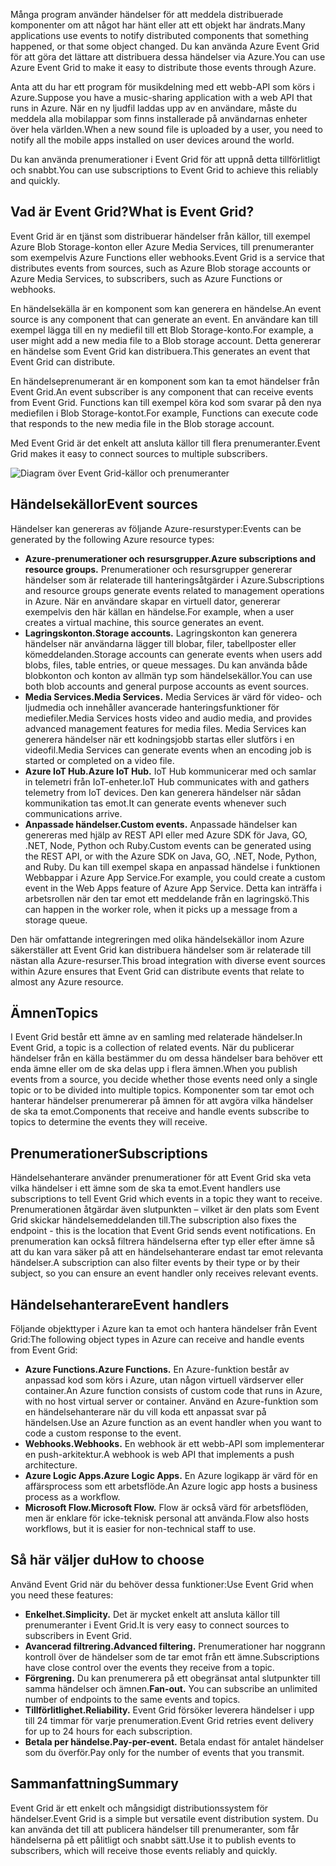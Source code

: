 <span data-ttu-id="a59d6-101">Många program använder händelser för att meddela distribuerade komponenter om att något har hänt eller att ett objekt har ändrats.</span><span class="sxs-lookup"><span data-stu-id="a59d6-101">Many applications use events to notify distributed components that something happened, or that some object changed.</span></span> <span data-ttu-id="a59d6-102">Du kan använda Azure Event Grid för att göra det lättare att distribuera dessa händelser via Azure.</span><span class="sxs-lookup"><span data-stu-id="a59d6-102">You can use Azure Event Grid to make it easy to distribute those events through Azure.</span></span>

<span data-ttu-id="a59d6-103">Anta att du har ett program för musikdelning med ett webb-API som körs i Azure.</span><span class="sxs-lookup"><span data-stu-id="a59d6-103">Suppose you have a music-sharing application with a web API that runs in Azure.</span></span> <span data-ttu-id="a59d6-104">När en ny ljudfil laddas upp av en användare, måste du meddela alla mobilappar som finns installerade på användarnas enheter över hela världen.</span><span class="sxs-lookup"><span data-stu-id="a59d6-104">When a new sound file is uploaded by a user, you need to notify all the mobile apps installed on user devices around the world.</span></span>

<span data-ttu-id="a59d6-105">Du kan använda prenumerationer i Event Grid för att uppnå detta tillförlitligt och snabbt.</span><span class="sxs-lookup"><span data-stu-id="a59d6-105">You can use subscriptions to Event Grid to achieve this reliably and quickly.</span></span>

## <a name="what-is-event-grid"></a><span data-ttu-id="a59d6-106">Vad är Event Grid?</span><span class="sxs-lookup"><span data-stu-id="a59d6-106">What is Event Grid?</span></span>

<span data-ttu-id="a59d6-107">Event Grid är en tjänst som distribuerar händelser från källor, till exempel Azure Blob Storage-konton eller Azure Media Services, till prenumeranter som exempelvis Azure Functions eller webhooks.</span><span class="sxs-lookup"><span data-stu-id="a59d6-107">Event Grid is a service that distributes events from sources, such as Azure Blob storage accounts or Azure Media Services, to subscribers, such as Azure Functions or webhooks.</span></span>

<span data-ttu-id="a59d6-108">En händelsekälla är en komponent som kan generera en händelse.</span><span class="sxs-lookup"><span data-stu-id="a59d6-108">An event source is any component that can generate an event.</span></span> <span data-ttu-id="a59d6-109">En användare kan till exempel lägga till en ny mediefil till ett Blob Storage-konto.</span><span class="sxs-lookup"><span data-stu-id="a59d6-109">For example, a user might add a new media file to a Blob storage account.</span></span> <span data-ttu-id="a59d6-110">Detta genererar en händelse som Event Grid kan distribuera.</span><span class="sxs-lookup"><span data-stu-id="a59d6-110">This generates an event that Event Grid can distribute.</span></span>

<span data-ttu-id="a59d6-111">En händelseprenumerant är en komponent som kan ta emot händelser från Event Grid.</span><span class="sxs-lookup"><span data-stu-id="a59d6-111">An event subscriber is any component that can receive events from Event Grid.</span></span> <span data-ttu-id="a59d6-112">Functions kan till exempel köra kod som svarar på den nya mediefilen i Blob Storage-kontot.</span><span class="sxs-lookup"><span data-stu-id="a59d6-112">For example, Functions can execute code that responds to the new media file in the Blob storage account.</span></span>

<span data-ttu-id="a59d6-113">Med Event Grid är det enkelt att ansluta källor till flera prenumeranter.</span><span class="sxs-lookup"><span data-stu-id="a59d6-113">Event Grid makes it easy to connect sources to multiple subscribers.</span></span>

![Diagram över Event Grid-källor och prenumeranter](../images/6-event-grid.png)

## <a name="event-sources"></a><span data-ttu-id="a59d6-115">Händelsekällor</span><span class="sxs-lookup"><span data-stu-id="a59d6-115">Event sources</span></span>

<span data-ttu-id="a59d6-116">Händelser kan genereras av följande Azure-resurstyper:</span><span class="sxs-lookup"><span data-stu-id="a59d6-116">Events can be generated by the following Azure resource types:</span></span>

- <span data-ttu-id="a59d6-117">**Azure-prenumerationer och resursgrupper.**</span><span class="sxs-lookup"><span data-stu-id="a59d6-117">**Azure subscriptions and resource groups.**</span></span> <span data-ttu-id="a59d6-118">Prenumerationer och resursgrupper genererar händelser som är relaterade till hanteringsåtgärder i Azure.</span><span class="sxs-lookup"><span data-stu-id="a59d6-118">Subscriptions and resource groups generate events related to management operations in Azure.</span></span> <span data-ttu-id="a59d6-119">När en användare skapar en virtuell dator, genererar exempelvis den här källan en händelse.</span><span class="sxs-lookup"><span data-stu-id="a59d6-119">For example, when a user creates a virtual machine, this source generates an event.</span></span>
- <span data-ttu-id="a59d6-120">**Lagringskonton.**</span><span class="sxs-lookup"><span data-stu-id="a59d6-120">**Storage accounts.**</span></span> <span data-ttu-id="a59d6-121">Lagringskonton kan generera händelser när användarna lägger till blobar, filer, tabellposter eller kömeddelanden.</span><span class="sxs-lookup"><span data-stu-id="a59d6-121">Storage accounts can generate events when users add blobs, files, table entries, or queue messages.</span></span> <span data-ttu-id="a59d6-122">Du kan använda både blobkonton och konton av allmän typ som händelsekällor.</span><span class="sxs-lookup"><span data-stu-id="a59d6-122">You can use both blob accounts and general purpose accounts as event sources.</span></span>
- <span data-ttu-id="a59d6-123">**Media Services.**</span><span class="sxs-lookup"><span data-stu-id="a59d6-123">**Media Services.**</span></span> <span data-ttu-id="a59d6-124">Media Services är värd för video- och ljudmedia och innehåller avancerade hanteringsfunktioner för mediefiler.</span><span class="sxs-lookup"><span data-stu-id="a59d6-124">Media Services hosts video and audio media, and provides advanced management features for media files.</span></span> <span data-ttu-id="a59d6-125">Media Services kan generera händelser när ett kodningsjobb startas eller slutförs i en videofil.</span><span class="sxs-lookup"><span data-stu-id="a59d6-125">Media Services can generate events when an encoding job is started or completed on a video file.</span></span>
- <span data-ttu-id="a59d6-126">**Azure IoT Hub.**</span><span class="sxs-lookup"><span data-stu-id="a59d6-126">**Azure IoT Hub.**</span></span> <span data-ttu-id="a59d6-127">IoT Hub kommunicerar med och samlar in telemetri från IoT-enheter.</span><span class="sxs-lookup"><span data-stu-id="a59d6-127">IoT Hub communicates with and gathers telemetry from IoT devices.</span></span> <span data-ttu-id="a59d6-128">Den kan generera händelser när sådan kommunikation tas emot.</span><span class="sxs-lookup"><span data-stu-id="a59d6-128">It can generate events whenever such communications arrive.</span></span>
- <span data-ttu-id="a59d6-129">**Anpassade händelser.**</span><span class="sxs-lookup"><span data-stu-id="a59d6-129">**Custom events.**</span></span> <span data-ttu-id="a59d6-130">Anpassade händelser kan genereras med hjälp av REST API eller med Azure SDK för Java, GO, .NET, Node, Python och Ruby.</span><span class="sxs-lookup"><span data-stu-id="a59d6-130">Custom events can be generated using the REST API, or with the Azure SDK on Java, GO, .NET, Node, Python, and Ruby.</span></span> <span data-ttu-id="a59d6-131">Du kan till exempel skapa en anpassad händelse i funktionen Webbappar i Azure App Service.</span><span class="sxs-lookup"><span data-stu-id="a59d6-131">For example, you could create a custom event in the Web Apps feature of Azure App Service.</span></span> <span data-ttu-id="a59d6-132">Detta kan inträffa i arbetsrollen när den tar emot ett meddelande från en lagringskö.</span><span class="sxs-lookup"><span data-stu-id="a59d6-132">This can happen in the worker role, when it picks up a message from a storage queue.</span></span>

<span data-ttu-id="a59d6-133">Den här omfattande integreringen med olika händelsekällor inom Azure säkerställer att Event Grid kan distribuera händelser som är relaterade till nästan alla Azure-resurser.</span><span class="sxs-lookup"><span data-stu-id="a59d6-133">This broad integration with diverse event sources within Azure ensures that Event Grid can distribute events that relate to almost any Azure resource.</span></span>

## <a name="topics"></a><span data-ttu-id="a59d6-134">Ämnen</span><span class="sxs-lookup"><span data-stu-id="a59d6-134">Topics</span></span>

<span data-ttu-id="a59d6-135">I Event Grid består ett ämne av en samling med relaterade händelser.</span><span class="sxs-lookup"><span data-stu-id="a59d6-135">In Event Grid, a topic is a collection of related events.</span></span> <span data-ttu-id="a59d6-136">När du publicerar händelser från en källa bestämmer du om dessa händelser bara behöver ett enda ämne eller om de ska delas upp i flera ämnen.</span><span class="sxs-lookup"><span data-stu-id="a59d6-136">When you publish events from a source, you decide whether those events need only a single topic or to be divided into multiple topics.</span></span> <span data-ttu-id="a59d6-137">Komponenter som tar emot och hanterar händelser prenumererar på ämnen för att avgöra vilka händelser de ska ta emot.</span><span class="sxs-lookup"><span data-stu-id="a59d6-137">Components that receive and handle events subscribe to topics to determine the events they will receive.</span></span>

## <a name="subscriptions"></a><span data-ttu-id="a59d6-138">Prenumerationer</span><span class="sxs-lookup"><span data-stu-id="a59d6-138">Subscriptions</span></span>

<span data-ttu-id="a59d6-139">Händelsehanterare använder prenumerationer för att Event Grid ska veta vilka händelser i ett ämne som de ska ta emot.</span><span class="sxs-lookup"><span data-stu-id="a59d6-139">Event handlers use subscriptions to tell Event Grid which events in a topic they want to receive.</span></span> <span data-ttu-id="a59d6-140">Prenumerationen åtgärdar även slutpunkten – vilket är den plats som Event Grid skickar händelsemeddelanden till.</span><span class="sxs-lookup"><span data-stu-id="a59d6-140">The subscription also fixes the endpoint - this is the location that Event Grid sends event notifications.</span></span> <span data-ttu-id="a59d6-141">En prenumeration kan också filtrera händelserna efter typ eller efter ämne så att du kan vara säker på att en händelsehanterare endast tar emot relevanta händelser.</span><span class="sxs-lookup"><span data-stu-id="a59d6-141">A subscription can also filter events by their type or by their subject, so you can ensure an event handler only receives relevant events.</span></span>

## <a name="event-handlers"></a><span data-ttu-id="a59d6-142">Händelsehanterare</span><span class="sxs-lookup"><span data-stu-id="a59d6-142">Event handlers</span></span>

<span data-ttu-id="a59d6-143">Följande objekttyper i Azure kan ta emot och hantera händelser från Event Grid:</span><span class="sxs-lookup"><span data-stu-id="a59d6-143">The following object types in Azure can receive and handle events from Event Grid:</span></span>

- <span data-ttu-id="a59d6-144">**Azure Functions.**</span><span class="sxs-lookup"><span data-stu-id="a59d6-144">**Azure Functions.**</span></span> <span data-ttu-id="a59d6-145">En Azure-funktion består av anpassad kod som körs i Azure, utan någon virtuell värdserver eller container.</span><span class="sxs-lookup"><span data-stu-id="a59d6-145">An Azure function consists of custom code that runs in Azure, with no host virtual server or container.</span></span> <span data-ttu-id="a59d6-146">Använd en Azure-funktion som en händelsehanterare när du vill koda ett anpassat svar på händelsen.</span><span class="sxs-lookup"><span data-stu-id="a59d6-146">Use an Azure function as an event handler when you want to code a custom response to the event.</span></span>
- <span data-ttu-id="a59d6-147">**Webhooks.**</span><span class="sxs-lookup"><span data-stu-id="a59d6-147">**Webhooks.**</span></span> <span data-ttu-id="a59d6-148">En webhook är ett webb-API som implementerar en push-arkitektur.</span><span class="sxs-lookup"><span data-stu-id="a59d6-148">A webhook is web API that implements a push architecture.</span></span>
- <span data-ttu-id="a59d6-149">**Azure Logic Apps.**</span><span class="sxs-lookup"><span data-stu-id="a59d6-149">**Azure Logic Apps.**</span></span> <span data-ttu-id="a59d6-150">En Azure logikapp är värd för en affärsprocess som ett arbetsflöde.</span><span class="sxs-lookup"><span data-stu-id="a59d6-150">An Azure logic app hosts a business process as a workflow.</span></span>
- <span data-ttu-id="a59d6-151">**Microsoft Flow.**</span><span class="sxs-lookup"><span data-stu-id="a59d6-151">**Microsoft Flow.**</span></span> <span data-ttu-id="a59d6-152">Flow är också värd för arbetsflöden, men är enklare för icke-teknisk personal att använda.</span><span class="sxs-lookup"><span data-stu-id="a59d6-152">Flow also hosts workflows, but it is easier for non-technical staff to use.</span></span>

## <a name="how-to-choose"></a><span data-ttu-id="a59d6-153">Så här väljer du</span><span class="sxs-lookup"><span data-stu-id="a59d6-153">How to choose</span></span>

<span data-ttu-id="a59d6-154">Använd Event Grid när du behöver dessa funktioner:</span><span class="sxs-lookup"><span data-stu-id="a59d6-154">Use Event Grid when you need these features:</span></span>

- <span data-ttu-id="a59d6-155">**Enkelhet.**</span><span class="sxs-lookup"><span data-stu-id="a59d6-155">**Simplicity.**</span></span> <span data-ttu-id="a59d6-156">Det är mycket enkelt att ansluta källor till prenumeranter i Event Grid.</span><span class="sxs-lookup"><span data-stu-id="a59d6-156">It is very easy to connect sources to subscribers in Event Grid.</span></span>
- <span data-ttu-id="a59d6-157">**Avancerad filtrering.**</span><span class="sxs-lookup"><span data-stu-id="a59d6-157">**Advanced filtering.**</span></span> <span data-ttu-id="a59d6-158">Prenumerationer har noggrann kontroll över de händelser som de tar emot från ett ämne.</span><span class="sxs-lookup"><span data-stu-id="a59d6-158">Subscriptions have close control over the events they receive from a topic.</span></span>
- <span data-ttu-id="a59d6-159">**Förgrening.** Du kan prenumerera på ett obegränsat antal slutpunkter till samma händelser och ämnen.</span><span class="sxs-lookup"><span data-stu-id="a59d6-159">**Fan-out.** You can subscribe an unlimited number of endpoints to the same events and topics.</span></span>
- <span data-ttu-id="a59d6-160">**Tillförlitlighet.**</span><span class="sxs-lookup"><span data-stu-id="a59d6-160">**Reliability.**</span></span> <span data-ttu-id="a59d6-161">Event Grid försöker leverera händelser i upp till 24 timmar för varje prenumeration.</span><span class="sxs-lookup"><span data-stu-id="a59d6-161">Event Grid retries event delivery for up to 24 hours for each subscription.</span></span>
- <span data-ttu-id="a59d6-162">**Betala per händelse.**</span><span class="sxs-lookup"><span data-stu-id="a59d6-162">**Pay-per-event.**</span></span> <span data-ttu-id="a59d6-163">Betala endast för antalet händelser som du överför.</span><span class="sxs-lookup"><span data-stu-id="a59d6-163">Pay only for the number of events that you transmit.</span></span>

## <a name="summary"></a><span data-ttu-id="a59d6-164">Sammanfattning</span><span class="sxs-lookup"><span data-stu-id="a59d6-164">Summary</span></span>

<span data-ttu-id="a59d6-165">Event Grid är ett enkelt och mångsidigt distributionssystem för händelser.</span><span class="sxs-lookup"><span data-stu-id="a59d6-165">Event Grid is a simple but versatile event distribution system.</span></span> <span data-ttu-id="a59d6-166">Du kan använda det till att publicera händelser till prenumeranter, som får händelserna på ett pålitligt och snabbt sätt.</span><span class="sxs-lookup"><span data-stu-id="a59d6-166">Use it to publish events to subscribers, which will receive those events reliably and quickly.</span></span>